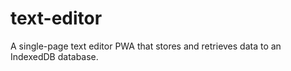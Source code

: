 # text-editor
A single-page text editor PWA that stores and retrieves data to an IndexedDB database.
